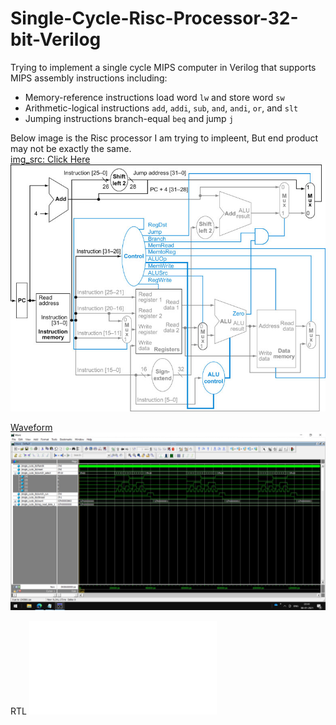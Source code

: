 # Single-Cycle-Risc-Processor-32-bit-Verilog
Trying to implement a single cycle MIPS computer in Verilog that supports MIPS assembly instructions including:

- Memory-reference instructions load word <code>lw</code> and store word <code>sw</code>
- Arithmetic-logical instructions <code>add</code>, <code>addi</code>, <code>sub</code>, <code>and</code>, <code>andi</code>, <code>or</code>, and <code>slt</code>
- Jumping instructions branch-equal <code>beq</code> and jump <code>j</code>

Below image is the Risc processor I am trying to impleent, But end product may not be exactly the same.<br>
[img_src: Click Here<br>](https://www.eg.bucknell.edu/~csci320/2014-fall/#!single.md)
![](single_cycle.png)

[Waveform](single_cycle.jpg)
![](single_cycle.jpg)

RTL
![](single_cycle_rtl.pdf)

